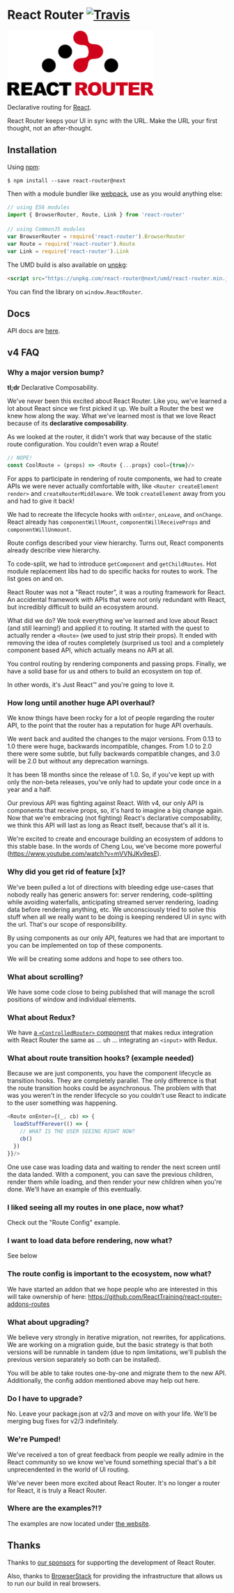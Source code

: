 # React Router [![Travis][build-badge]][build]

[build-badge]: https://img.shields.io/travis/ReactTraining/react-router/v4.svg?style=flat-square
[build]: https://travis-ci.org/ReactTraining/react-router

<img src="/logo/Vertical@2x.png" height="150"/>

Declarative routing for [React](https://facebook.github.io/react).

React Router keeps your UI in sync with the URL. Make the URL your first thought, not an after-thought.

## Installation

Using [npm](https://www.npmjs.com/):

    $ npm install --save react-router@next

Then with a module bundler like [webpack](https://webpack.github.io/), use as you would anything else:

```js
// using ES6 modules
import { BrowserRouter, Route, Link } from 'react-router'

// using CommonJS modules
var BrowserRouter = require('react-router').BrowserRouter
var Route = require('react-router').Route
var Link = require('react-router').Link
```

The UMD build is also available on [unpkg](https://unpkg.com):

```html
<script src="https://unpkg.com/react-router@next/umd/react-router.min.js"></script>
```

You can find the library on `window.ReactRouter`.

## Docs

API docs are [here](/packages/react-router-website/api).

## v4 FAQ

### Why a major version bump?

**tl;dr** Declarative Composability.

We've never been this excited about React Router. Like you, we've learned a lot about React since we first picked it up. We built a Router the best we knew how along the way. What we've learned most is that we love React because of its **declarative composability**.

As we looked at the router, it didn't work that way because of the static route configuration. You couldn't even wrap a Route!

```js
// NOPE!
const CoolRoute = (props) => <Route {...props} cool={true}/>
```

For apps to participate in rendering of route components, we had to create APIs we were never actually comfortable with, like `<Router createElement render>` and `createRouterMiddleware`. We took `createElement` away from you and had to give it back!

We had to recreate the lifecycle hooks with `onEnter`, `onLeave`, and `onChange`. React already has `componentWillMount`, `componentWillReceiveProps` and `componentWillUnmount`.

Route configs described your view hierarchy. Turns out, React components already describe view hierarchy.

To code-split, we had to introduce `getComponent` and `getChildRoutes`. Hot module replacement libs had to do specific hacks for routes to work. The list goes on and on.

React Router was not a "React router", it was a routing framework for React. An accidental framework with APIs that were not only redundant with React, but incredibly difficult to build an ecosystem around.

What did we do? We took everything we've learned and love about React (and still learning!) and applied it to routing. It started with the quest to actually render a `<Route>` (we used to just strip their props). It ended with removing the idea of routes completely (surprised us too) and a completely component based API, which actually means no API at all.

You control routing by rendering components and passing props. Finally, we have a solid base for us and others to build an ecosystem on top of.

In other words, it's Just React™ and you're going to love it.

### How long until another huge API overhaul?

We know things have been rocky for a lot of people regarding the router API, to the point that the router has a reputation for huge API overhauls.

We went back and audited the changes to the major versions.  From 0.13 to 1.0 there were huge, backwards incompatible, changes. From 1.0 to 2.0 there were some subtle, but fully backwards compatible changes, and 3.0 will be 2.0 but without any deprecation warnings.

It has been 18 months since the release of 1.0. So, if you've kept up with only the non-beta releases, you've only had to update your code once in a year and a half.

Our previous API was fighting against React. With v4, our only API is components that receive props, so, it's hard to imagine a big change again. Now that we're embracing (not fighting) React's declarative composability, we think this API will last as long as React itself, because that's all it is.

We're excited to create and encourage building an ecosystem of addons to this stable base. In the words of Cheng Lou, we've become more powerful (https://www.youtube.com/watch?v=mVVNJKv9esE).

### Why did you get rid of feature [x]?

We've been pulled a lot of directions with bleeding edge use-cases that nobody really has generic answers for: server rendering, code-splitting while avoiding waterfalls, anticipating streamed server rendering, loading data before rendering anything, etc. We unconsciously tried to solve this stuff when all we really want to be doing is keeping rendered UI in sync
with the url. That's our scope of responsibility.

By using components as our only API, features we had that are important to you can be implemented on top of these components.

We will be creating some addons and hope to see others too.

### What about scrolling?

We have some code close to being published that will manage the scroll positions of window and individual elements.

### What about Redux?

We have [a `<ControlledRouter>` component](https://github.com/ReactTraining/react-router-addons-controlled) that makes redux integration with React Router the same as ... uh ... integrating an `<input>` with Redux.

### What about route transition hooks? (example needed)

Because we are just components, you have the component lifecycle as transition hooks. They are completely parallel. The only difference is that the route transition hooks could be asynchronous. The problem with that was you weren't in the render lifecycle so you couldn't use React to indicate to the user something was happening.

```js
<Route onEnter={(_, cb) => {
  loadStuffForever(() => {
    // WHAT IS THE USER SEEING RIGHT NOW?
    cb()
  })
}}/>
```

One use case was loading data and waiting to render the next screen until the data landed. With a component, you can save the previous children, render them while loading, and then render your new children when you're done. We'll have an example of this eventually.

### I liked seeing all my routes in one place, now what?

Check out the "Route Config" example.

### I want to load data before rendering, now what?

See below

### The route config is important to the ecosystem, now what?

We have started an addon that we hope people who are interested in this will take ownership of here: https://github.com/ReactTraining/react-router-addons-routes

### What about upgrading?

We believe very strongly in iterative migration, not rewrites, for applications. We are working on a migration guide, but the basic strategy is that both versions will be runnable in tandem (due to npm limitations, we'll publish the previous version separately so both can be installed).

You will be able to take routes one-by-one and migrate them to the new API. Additionally, the config addon mentioned above may help out here. 

### Do I have to upgrade?

No. Leave your package.json at v2/3 and move on with your life. We'll be merging bug fixes for v2/3 indefinitely.

### We're Pumped!

We've received a ton of great feedback from people we really admire in the React community so we know we've found something special that's a bit unprecendented in the world of UI routing.

We've never been more excited about React Router. It's no longer a router for React, it is truly a React Router.

### Where are the examples?!?

The examples are now located under [the website](/packages/react-router-website/examples).

## Thanks

Thanks to [our sponsors](/SPONSORS.md) for supporting the development of React Router.

Also, thanks to [BrowserStack](https://www.browserstack.com/) for providing the infrastructure that allows us to run our build in real browsers.
